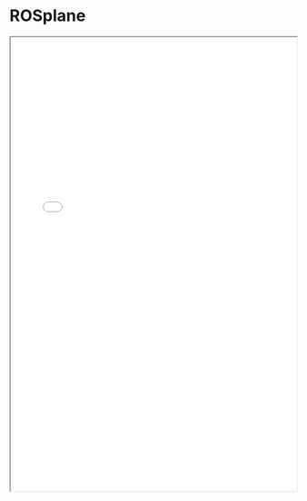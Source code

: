 # ROSplane

<iframe src="pdfs/ROSplane_Paper_Outline.pdf" width="100%" height="800px">
    This browser does not support PDFs. Please download the PDF to view it: 
    <a href="pdfs/ROSplane_Paper_Outline.pdf">Download PDF</a>.
</iframe>
